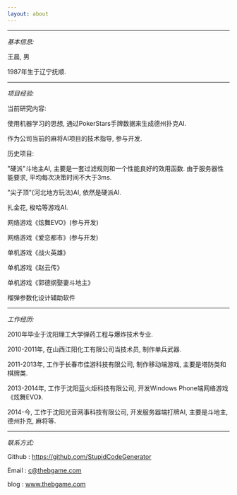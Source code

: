 ```yaml
---
layout: about
---
```


---

*基本信息:*

王晨, 男

1987年生于辽宁抚顺.

---

*项目经验:*

当前研究内容:

使用机器学习的思想, 通过PokerStars手牌数据来生成德州扑克AI.

作为公司当前的麻将AI项目的技术指导, 参与开发.

历史项目:

"硬派"斗地主AI, 主要是一套过滤规则和一个性能良好的效用函数. 由于服务器性能要求, 平均每次决策时间不大于3ms.

"尖子顶"(河北地方玩法)AI, 依然是硬派AI.

扎金花, 梭哈等游戏AI.

网络游戏《炫舞EVO》(参与开发)

网络游戏《爱恋都市》(参与开发)

单机游戏《战火英雄》

单机游戏《赵云传》

单机游戏《郭德纲娶妻斗地主》

榴弹参数化设计辅助软件

---

*工作经历:*

2010年毕业于沈阳理工大学弹药工程与爆炸技术专业.

2010-2011年, 在山西江阳化工有限公司当技术员, 制作单兵武器.

2011-2013年, 工作于长春市佳游科技有限公司, 制作移动端游戏, 主要是塔防类和棋牌类.

2013-2014年, 工作于沈阳蓝火炬科技有限公司, 开发Windows Phone端网络游戏《炫舞EVO》.

2014-今, 工作于沈阳光音网事科技有限公司, 开发服务器端打牌AI, 主要是斗地主, 德州扑克, 麻将等.

---

*联系方式:*

Github : https://github.com/StupidCodeGenerator

Email : c@thebgame.com

blog : www.thebgame.com